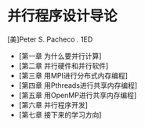 # 并行程序设计导论

[美]Peter S. Pacheco . 1ED

- [第一章 为什么要并行计算]
- [第二章 并行硬件和并行软件]
- [第三章 用MPI进行分布式内存编程]
- [第四章 用Pthreads进行共享内存编程]
- [第五章 用OpenMP进行共享内存编程]
- [第六章 并行程序开发]
- [第七章 接下来的学习方向]